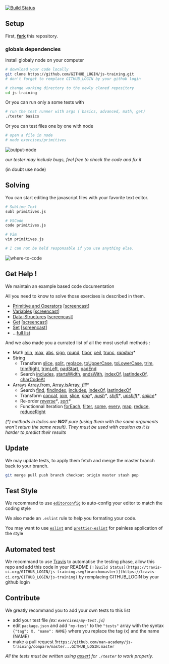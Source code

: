 [![Build Status](https://travis-ci.org/BenjaminPerrin/js-training.svg?branch=master)](https://travis-ci.org/BenjaminPerrin/js-training)
## Setup
First, [**fork**](https://github.com/nan-academy/js-training/fork?fragment=1) this repository.
### globals dependencies
install globaly node on your computer

```sh
# download your code locally
git clone https://github.com/GITHUB_LOGIN/js-training.git
# don't forget to remplace GITHUB_LOGIN by your github login

# change working directory to the newly cloned repository
cd js-training

```


Or you can run only a some tests with
```sh
# run the test runner with args ( basics, advanced, math, get)
./tester basics
```
Or you can test files one by one with node
```sh
# open a file in node
# node exercises/primitives
```
![output-node](https://github.com/nan-academy/js-training/blob/master/img/output-node.png)

*our tester may include bugs, feel free to check the code and fix it*

(in doubt use node)

## Solving
You can start editing the javascript files with your favorite text editor.
```sh
# Sublime Text
subl primitives.js

# VSCode
code primitives.js

# Vim
vim primitives.js

# I can not be held responsable if you use anything else.
```

![where-to-code](https://github.com/nan-academy/js-training/blob/master/img/where-to-code.png)

## Get Help !
We maintain an example based code documentation

All you need to know to solve those exercises is described in them.
- [Primitive and Operators](https://github.com/nan-academy/js-training/blob/master/examples/primitive-and-operators.js) [[screencast](https://scrimba.com/c/cwyaEAd)]
- [Variables](https://github.com/nan-academy/js-training/blob/master/examples/variables.js) [[screencast](https://scrimba.com/c/cLrBKA8)]
- [Data-Structures](https://github.com/nan-academy/js-training/blob/master/examples/data-structures.js) [[screencast](https://scrimba.com/c/c9Py3sG)]
- [Get](https://github.com/nan-academy/js-training/blob/master/examples/get.js) [[screencast](https://scrimba.com/c/cvzg2Tq)]
- [Set](https://github.com/nan-academy/js-training/blob/master/examples/set.js) [[screencast](https://scrimba.com/c/cbWrGcg)]
- ...[full list](https://github.com/nan-academy/js-training/tree/master/examples)

And we also made you a currated list of all the most usefull methods :

- Math
  [min](https://devdocs.io/javascript/global_objects/math/min),
  [max](https://devdocs.io/javascript/global_objects/math/max),
  [abs](https://devdocs.io/javascript/global_objects/math/abs),
  [sign](https://devdocs.io/javascript/global_objects/math/sign),
  [round](https://devdocs.io/javascript/global_objects/math/round),
  [floor](https://devdocs.io/javascript/global_objects/math/floor),
  [ceil](https://devdocs.io/javascript/global_objects/math/ceil),
  [trunc](https://devdocs.io/javascript/global_objects/math/trunc),
  _[random](https://devdocs.io/javascript/global_objects/math/random)*_
- String
  - Transform
    [slice](https://devdocs.io/javascript/global_objects/string/slice),
    [split](https://devdocs.io/javascript/global_objects/string/split),
    [replace](https://devdocs.io/javascript/global_objects/string/replace),
    [toUpperCase](https://devdocs.io/javascript/global_objects/string/touppercase),
    [toLowerCase](https://devdocs.io/javascript/global_objects/string/tolowercase),
    [trim](https://devdocs.io/javascript/global_objects/string/trim),
    [trimRight](https://devdocs.io/javascript/global_objects/string/trimright),
    [trimLeft](https://devdocs.io/javascript/global_objects/string/trimleft),
    [padStart](https://devdocs.io/javascript/global_objects/string/padstart),
    [padEnd](https://devdocs.io/javascript/global_objects/string/padend)
  - Search
    [includes](https://devdocs.io/javascript/global_objects/string/includes),
    [startsWidth](https://devdocs.io/javascript/global_objects/string/startswidth),
    [endsWith](https://devdocs.io/javascript/global_objects/string/endswith),
    [indexOf](https://devdocs.io/javascript/global_objects/string/indexof),
    [lastIndexOf](https://devdocs.io/javascript/global_objects/string/lastindexof),
    [charCodeAt](https://devdocs.io/javascript/global_objects/string/charcodeat)
- Arrays
[Array.from](https://devdocs.io/javascript/global_objects/array/from),
[Array.isArray](https://devdocs.io/javascript/global_objects/array/isarray),
_[fill](https://devdocs.io/javascript/global_objects/array/fill)*_
  - Search
    [find](https://devdocs.io/javascript/global_objects/array/find),
    [findIndex](https://devdocs.io/javascript/global_objects/array/findindex),
    [includes](https://devdocs.io/javascript/global_objects/array/includes),
    [indexOf](https://devdocs.io/javascript/global_objects/array/indexof),
    [lastIndexOf](https://devdocs.io/javascript/global_objects/array/lastindexof)
  - Transform
    [concat](https://devdocs.io/javascript/global_objects/array/concat),
    [join](https://devdocs.io/javascript/global_objects/array/join),
    [slice](https://devdocs.io/javascript/global_objects/array/slice),
    _[pop](https://devdocs.io/javascript/global_objects/array/pop)*_,
    _[push](https://devdocs.io/javascript/global_objects/array/push)*_,
    _[shift](https://devdocs.io/javascript/global_objects/array/shift)*_,
    _[unshift](https://devdocs.io/javascript/global_objects/array/unshift)*_,
    _[splice](https://devdocs.io/javascript/global_objects/array/splice)*_
  - Re-order
    _[reverse](https://devdocs.io/javascript/global_objects/array/reverse)*_,
    _[sort](https://devdocs.io/javascript/global_objects/array/sort)*_
  - Functionnal Iteration
    [forEach](https://devdocs.io/javascript/global_objects/array/foreach),
    [filter](https://devdocs.io/javascript/global_objects/array/filter),
    [some](https://devdocs.io/javascript/global_objects/array/some),
    [every](https://devdocs.io/javascript/global_objects/array/every),
    [map](https://devdocs.io/javascript/global_objects/array/map),
    [reduce](https://devdocs.io/javascript/global_objects/array/reduce),
    [reduceRight](https://devdocs.io/javascript/global_objects/array/reduceright)

_(*) methods in italics are **NOT** pure (using them with the same arguments won't return the same result).
They must be used with caution as it is harder to predict their results_

## Update
We may update tests, to apply them fetch and merge the master branch back to
your branch.

```sh
git merge pull push branch checkout origin master stash pop
```

## Test Style
We recommand to use [`editorconfig`](http://editorconfig.org/#download) to
auto-config your editor to match the coding style

We also made an `.eslint` rule to help you formating your code.

You may want to use [`eslint`](https://eslint.org/) and [`prettier-eslint`](https://github.com/prettier/prettier-eslint) for painless application of
the style

## Automated test
We recommand to use [Travis](https://travis-ci.org) to automatise the testing phase, allow this repo and add this code in your README
`[![Build Status](https://travis-ci.org/GITHUB_LOGIN/js-training.svg?branch=master)](https://travis-ci.org/GITHUB_LOGIN/js-training)`
by remplacing GITHUB_LOGIN by your github login

## Contribute
We greatly recommand you to add your own tests to this list

- add your test file *(ex: `exercises/my-test.js`)*
- edit `package.json` and add `"my-test"` to the `"tests"` array with the syntax `{"tag": X, "name": NAME}` where you replace the tag (x) and the name (NAME)
- make a pull request !`https://github.com/nan-academy/js-training/compare/master...GITHUB_LOGIN:master`

*All the tests must be written using [assert](https://nodejs.org/api/assert.html)
for `./tester` to work properly.*
